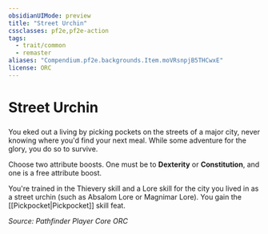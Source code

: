 ```yaml
---
obsidianUIMode: preview
title: "Street Urchin"
cssclasses: pf2e,pf2e-action
tags:
  - trait/common
  - remaster
aliases: "Compendium.pf2e.backgrounds.Item.moVRsnpjB5THCwxE"
license: ORC
---
```

# Street Urchin

### 






You eked out a living by picking pockets on the streets of a major city, never knowing where you'd find your next meal. While some adventure for the glory, you do so to survive.

Choose two attribute boosts. One must be to **Dexterity** or **Constitution**, and one is a free attribute boost.

You're trained in the Thievery skill and a Lore skill for the city you lived in as a street urchin (such as Absalom Lore or Magnimar Lore). You gain the [[Pickpocket|Pickpocket]] skill feat.

*Source: Pathfinder Player Core*
*ORC*
